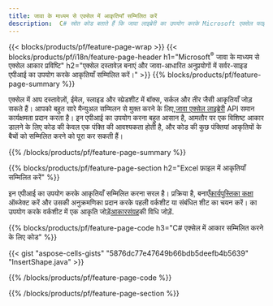 ```yaml
---
title: जावा के माध्यम से एक्सेल में आकृतियाँ सम्मिलित करें
description:  C# स्रोत कोड बताते हैं कि जावा लाइब्रेरी का उपयोग करके Microsoft एक्सेल फाइलों में एक आकृति कैसे सम्मिलित की जाए।
---
```

{{< blocks/products/pf/feature-page-wrap >}}
{{< blocks/products/pf/i18n/feature-page-header h1="Microsoft<sup>&reg;</sup> जावा के माध्यम से एक्सेल आकार प्रविष्टि" h2="एक्सेल दस्तावेज़ बनाएं और जावा-आधारित अनुप्रयोगों में सर्वर-साइड एपीआई का उपयोग करके आकृतियाँ सम्मिलित करें।" >}}
{{% blocks/products/pf/feature-page-summary %}}

 एक्सेल में आप दस्तावेज़ों, ईमेल, स्लाइड और स्प्रेडशीट में बॉक्स, सर्कल और तीर जैसी आकृतियाँ जोड़ सकते हैं। आपको बहुत सारे मैन्युअल सम्मिलन से मुक्त करने के लिए,[जावा एक्सेल लाइब्रेरी](https://releases.aspose.com/cells/java/) API समान कार्यक्षमता प्रदान करता है। इन एपीआई का उपयोग करना बहुत आसान है, आमतौर पर एक विशिष्ट आकार डालने के लिए कोड की केवल एक पंक्ति की आवश्यकता होती है, और कोड की कुछ पंक्तियां आकृतियों के बैचों को सम्मिलित करने को पूरा कर सकती हैं।

{{% /blocks/products/pf/feature-page-summary %}}

{{% blocks/products/pf/feature-page-section h2="Excel फ़ाइल में आकृतियाँ सम्मिलित करें" %}}

 इन एपीआई का उपयोग करके आकृतियाँ सम्मिलित करना सरल है। प्रक्रिया है, बनाएँ[कार्यपुस्तिका कक्षा](https://reference.aspose.com/cells/java/com.aspose.cells/workbook/) ऑब्जेक्ट करें और उसकी अनुक्रमणिका प्रदान करके पहली वर्कशीट या संबंधित शीट का चयन करें। का उपयोग करके वर्कशीट में एक आकृति जोड़ें[आकारसंग्रह](https://reference.aspose.com/cells/java/com.aspose.cells/shapecollection/)की विधि जोड़ें.

{{% blocks/products/pf/feature-page-code h3="C# एक्सेल में आकार सम्मिलित करने के लिए कोड" %}}

{{< gist "aspose-cells-gists" "5876dc77e47649b66bdb5deefb4b5639" "InsertShape.java" >}}

{{% /blocks/products/pf/feature-page-code %}}

{{% /blocks/products/pf/feature-page-section %}}
